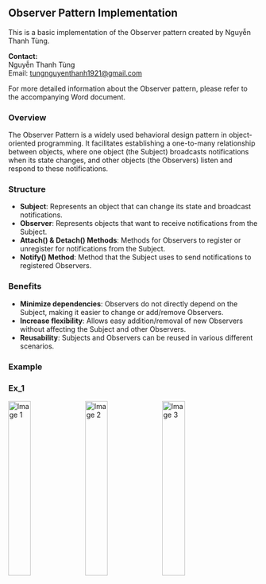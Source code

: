 ## Observer Pattern Implementation

This is a basic implementation of the Observer pattern created by Nguyễn Thanh Tùng.

**Contact:** <br>
Nguyễn Thanh Tùng <br>
Email: tungnguyenthanh1921@gmail.com <br>

For more detailed information about the Observer pattern, please refer to the accompanying Word document.

### Overview

The Observer Pattern is a widely used behavioral design pattern in object-oriented programming. It facilitates establishing a one-to-many relationship between objects, where one object (the Subject) broadcasts notifications when its state changes, and other objects (the Observers) listen and respond to these notifications.

### Structure

- **Subject**: Represents an object that can change its state and broadcast notifications.
- **Observer**: Represents objects that want to receive notifications from the Subject.
- **Attach() & Detach() Methods**: Methods for Observers to register or unregister for notifications from the Subject.
- **Notify() Method**: Method that the Subject uses to send notifications to registered Observers.

### Benefits

- **Minimize dependencies**: Observers do not directly depend on the Subject, making it easier to change or add/remove Observers.
- **Increase flexibility**: Allows easy addition/removal of new Observers without affecting the Subject and other Observers.
- **Reusability**: Subjects and Observers can be reused in various different scenarios.

### Example
### Ex_1
<div>
    <img src="[images/image1.jpg](https://github.com/TungNguyenThanh1921/Observer/blob/main/Assets/img/ex_1.png)" alt="Image 1" style="width: 30%;">
    <img src="[images/image2.jpg](https://github.com/TungNguyenThanh1921/Observer/blob/main/Assets/img/ex_1(2).png)" alt="Image 2" style="width: 30%;">
    <img src="[images/image3.jpg](https://github.com/TungNguyenThanh1921/Observer/blob/main/Assets/img/ex_1(3).png)" alt="Image 3" style="width: 30%;">
</div>
